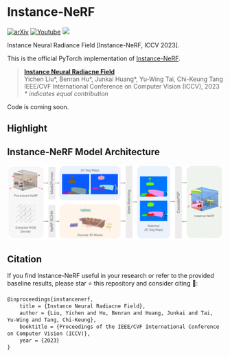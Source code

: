 # Instance-NeRF
[![arXiv](https://img.shields.io/badge/arXiv-2304.04395-f9f107.svg)](https://arxiv.org/abs/2304.04395) [![Youtube](https://badges.aleen42.com/src/youtube.svg)](https://www.youtube.com/watch?v=wW9Bme73coI) [<img src="https://img.shields.io/badge/Cite-BibTex-orange">](#citation)

Instance Neural Radiance Field [Instance-NeRF, ICCV 2023].

This is the official PyTorch implementation of [Instance-NeRF](https://arxiv.org/abs/2304.04395).

> [**Instance Neural Radiacne Field**](https://arxiv.org/abs/2304.04395)           
> Yichen Liu*, Benran Hu*, Junkai Huang*, Yu-Wing Tai, Chi-Keung Tang           
> IEEE/CVF International Conference on Computer Vision (ICCV), 2023     
> *\* indicates equal contribution*


Code is coming soon.

## Highlight

## Instance-NeRF Model Architecture
<img src="imgs/main.png" width="830"/>

## Citation
If you find Instance-NeRF useful in your research or refer to the provided baseline results, please star :star: this repository and consider citing :pencil::
```
@inproceedings{instancenerf,
    title = {Instance Neural Radiacne Field},
    author = {Liu, Yichen and Hu, Benran and Huang, Junkai and Tai, Yu-Wing and Tang, Chi-Keung},
    booktitle = {Proceedings of the IEEE/CVF International Conference on Computer Vision (ICCV)},
    year = {2023}
}
```
